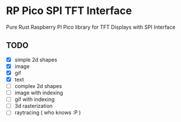 # RP Pico SPI TFT Interface

Pure Rust Raspberry PI Pico library for TFT Displays with SPI Interface

## TODO

- [x] simple 2d shapes
- [x] image
- [x] gif
- [x] text
- [ ] complex 2d shapes
- [ ] image with indexing
- [ ] gif with indexing
- [ ] 3d rasterization
- [ ] raytracing ( who knows :P )